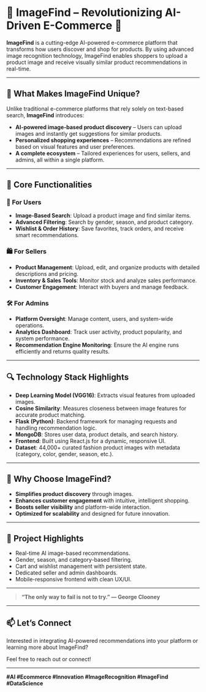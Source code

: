 # 🌟 ImageFind – Revolutionizing AI-Driven E-Commerce 🌟

**ImageFind** is a cutting-edge AI-powered e-commerce platform that transforms how users discover and shop for products. By using advanced image recognition technology, ImageFind enables shoppers to upload a product image and receive visually similar product recommendations in real-time.

---

## 💼 What Makes ImageFind Unique?

Unlike traditional e-commerce platforms that rely solely on text-based search, **ImageFind** introduces:

- **AI-powered image-based product discovery** – Users can upload images and instantly get suggestions for similar products.
- **Personalized shopping experiences** – Recommendations are refined based on visual features and user preferences.
- **A complete ecosystem** – Tailored experiences for users, sellers, and admins, all within a single platform.

---

## 🔑 Core Functionalities

### 👤 For Users
- **Image-Based Search**: Upload a product image and find similar items.
- **Advanced Filtering**: Search by gender, season, and product category.
- **Wishlist & Order History**: Save favorites, track orders, and receive smart recommendations.

### 🛍️ For Sellers
- **Product Management**: Upload, edit, and organize products with detailed descriptions and pricing.
- **Inventory & Sales Tools**: Monitor stock and analyze sales performance.
- **Customer Engagement**: Interact with buyers and manage feedback.

### 🛠️ For Admins
- **Platform Oversight**: Manage content, users, and system-wide operations.
- **Analytics Dashboard**: Track user activity, product popularity, and system performance.
- **Recommendation Engine Monitoring**: Ensure the AI engine runs efficiently and returns quality results.

---

## 🔍 Technology Stack Highlights

- **Deep Learning Model (VGG16)**: Extracts visual features from uploaded images.
- **Cosine Similarity**: Measures closeness between image features for accurate product matching.
- **Flask (Python)**: Backend framework for managing requests and handling recommendation logic.
- **MongoDB**: Stores user data, product details, and search history.
- **Frontend**: Built using React.js for a dynamic, responsive UI.
- **Dataset**: 44,000+ curated fashion product images with metadata (category, color, gender, season, etc.).

---

## 📌 Why Choose ImageFind?

- **Simplifies product discovery** through images.
- **Enhances customer engagement** with intuitive, intelligent shopping.
- **Boosts seller visibility** and platform-wide interaction.
- **Optimized for scalability** and designed for future innovation.

---

## 🚀 Project Highlights

- Real-time AI image-based recommendations.
- Gender, season, and category-based filtering.
- Cart and wishlist management with persistent state.
- Dedicated seller and admin dashboards.
- Mobile-responsive frontend with clean UX/UI.

---

> **“The only way to fail is not to try.” — George Clooney**

---

## 📫 Let’s Connect

Interested in integrating AI-powered recommendations into your platform or learning more about ImageFind?

Feel free to reach out or connect!

---

**#AI #Ecommerce #Innovation #ImageRecognition #ImageFind #DataScience**
